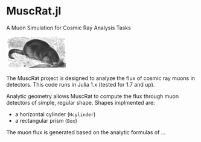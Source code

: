 # MuscRat.jl

A Muon Simulation for Cosmic Ray Analysis Tasks

<!-- Couldn't figure out how to get markdown to resize the drawing w/o going to full HTML -->
<!-- ![A cute muskrat](docs/640px-Bisamratte-drawing.jpg) -->
<p align="left">
    <img src="docs/640px-Bisamratte-drawing.jpg", width="160" title="A cute muskrat">
</p>

The MuscRat project is designed to analyze the flux of cosmic ray muons in detectors.
This code runs in Julia 1.x (tested for 1.7 and up).

Analytic geometry allows MuscRat to compute the flux through muon detectors of simple, regular shape. Shapes implmented are:
* a horizontal cylinder (`Hcylinder`)
* a rectangular prism (`Box`)

The muon flux is generated based on the analytic formulas of ...
